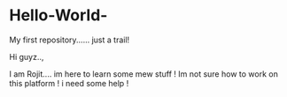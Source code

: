 # Hello-World-
My  first repository...... just a trail!

Hi guyz..,

I am Rojit.... im here to learn some mew stuff !
Im not sure how to work on this platform !
i need some help !
